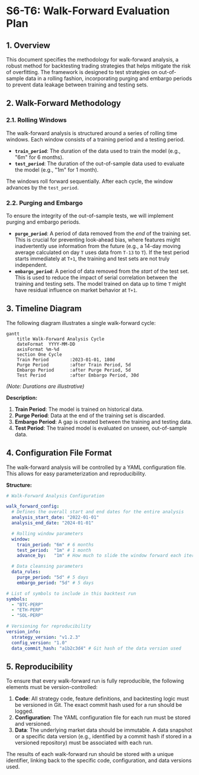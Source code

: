 # S6-T6: Walk-Forward Evaluation Plan

## 1. Overview

This document specifies the methodology for walk-forward analysis, a robust method for backtesting trading strategies that helps mitigate the risk of overfitting. The framework is designed to test strategies on out-of-sample data in a rolling fashion, incorporating purging and embargo periods to prevent data leakage between training and testing sets.

## 2. Walk-Forward Methodology

### 2.1. Rolling Windows

The walk-forward analysis is structured around a series of rolling time windows. Each window consists of a training period and a testing period.

-   **`train_period`**: The duration of the data used to train the model (e.g., "6m" for 6 months).
-   **`test_period`**: The duration of the out-of-sample data used to evaluate the model (e.g., "1m" for 1 month).

The windows roll forward sequentially. After each cycle, the window advances by the `test_period`.

### 2.2. Purging and Embargo

To ensure the integrity of the out-of-sample tests, we will implement purging and embargo periods.

-   **`purge_period`**: A period of data removed from the *end* of the training set. This is crucial for preventing look-ahead bias, where features might inadvertently use information from the future (e.g., a 14-day moving average calculated on day `T` uses data from `T-13` to `T`). If the test period starts immediately at `T+1`, the training and test sets are not truly independent.
-   **`embargo_period`**: A period of data removed from the *start* of the test set. This is used to reduce the impact of serial correlation between the training and testing sets. The model trained on data up to time `T` might have residual influence on market behavior at `T+1`.

## 3. Timeline Diagram

The following diagram illustrates a single walk-forward cycle:

```mermaid
gantt
    title Walk-Forward Analysis Cycle
    dateFormat  YYYY-MM-DD
    axisFormat %m-%d
    section One Cycle
    Train Period        :2023-01-01, 180d
    Purge Period        :after Train Period, 5d
    Embargo Period      :after Purge Period, 5d
    Test Period         :after Embargo Period, 30d
```

*(Note: Durations are illustrative)*

**Description:**
1.  **Train Period**: The model is trained on historical data.
2.  **Purge Period**: Data at the end of the training set is discarded.
3.  **Embargo Period**: A gap is created between the training and testing data.
4.  **Test Period**: The trained model is evaluated on unseen, out-of-sample data.

## 4. Configuration File Format

The walk-forward analysis will be controlled by a YAML configuration file. This allows for easy parameterization and reproducibility.

**Structure:**

```yaml
# Walk-Forward Analysis Configuration

walk_forward_config:
  # Defines the overall start and end dates for the entire analysis
  analysis_start_date: "2022-01-01"
  analysis_end_date: "2024-01-01"

  # Rolling window parameters
  window:
    train_period: "6m" # 6 months
    test_period:  "1m" # 1 month
    advance_by:   "1m" # How much to slide the window forward each iteration

  # Data cleansing parameters
  data_rules:
    purge_period: "5d" # 5 days
    embargo_period: "5d" # 5 days

# List of symbols to include in this backtest run
symbols:
  - "BTC-PERP"
  - "ETH-PERP"
  - "SOL-PERP"

# Versioning for reproducibility
version_info:
  strategy_version: "v1.2.3"
  config_version: "1.0"
  data_commit_hash: "a1b2c3d4" # Git hash of the data version used
```

## 5. Reproducibility

To ensure that every walk-forward run is fully reproducible, the following elements must be version-controlled:

1.  **Code**: All strategy code, feature definitions, and backtesting logic must be versioned in Git. The exact commit hash used for a run should be logged.
2.  **Configuration**: The YAML configuration file for each run must be stored and versioned.
3.  **Data**: The underlying market data should be immutable. A data snapshot or a specific data version (e.g., identified by a commit hash if stored in a versioned repository) must be associated with each run.

The results of each walk-forward run should be stored with a unique identifier, linking back to the specific code, configuration, and data versions used.